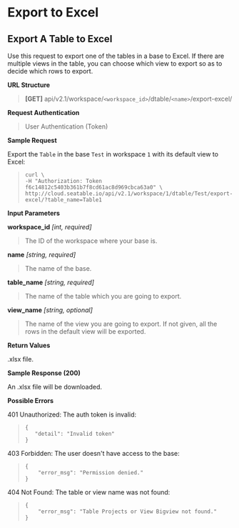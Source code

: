 # Export to Excel

## Export A Table to Excel

Use this request to export one of the tables in a base to Excel. If there are multiple views in the table, you can choose which view to export so as to decide which rows to export.


**URL Structure**

> **\[GET]** api/v2.1/workspace/`<workspace_id>`/dtable/`<name>`/export-excel/


**Request Authentication**

> User Authentication (Token)


**Sample Request**

Export the `Table` in the base `Test` in workspace `1` with its default view to Excel:

> ```
> curl \
> -H "Authorization: Token f6c14812c5403b361b7f8cd61ac8d969cbca63a0" \
> http://cloud.seatable.io/api/v2.1/workspace/1/dtable/Test/export-excel/?table_name=Table1
> ```

**Input Parameters**

**workspace_id** _\[int, required]_
> The ID of the workspace where your base is.

**name** _\[string, required]_
> The name of the base.

**table_name** _\[string, required]_
> The name of the table which you are going to export.

**view_name** _\[string, optional]_
> The name of the view you are going to export. If not given, all the rows in the default view will be exported.


**Return Values**

.xlsx file.


**Sample Response (200)**

An .xlsx file will be downloaded.


**Possible Errors**

401 Unauthorized: The auth token is invalid:
>```
>{
>    "detail": "Invalid token"
>}
>```

403 Forbidden: The user doesn't have access to the base:
> ```
> {
>     "error_msg": "Permission denied."
> }
> ```

404 Not Found: The table or view name was not found:
> ```
> {
>     "error_msg": "Table Projects or View Bigview not found."
> }
> ```
